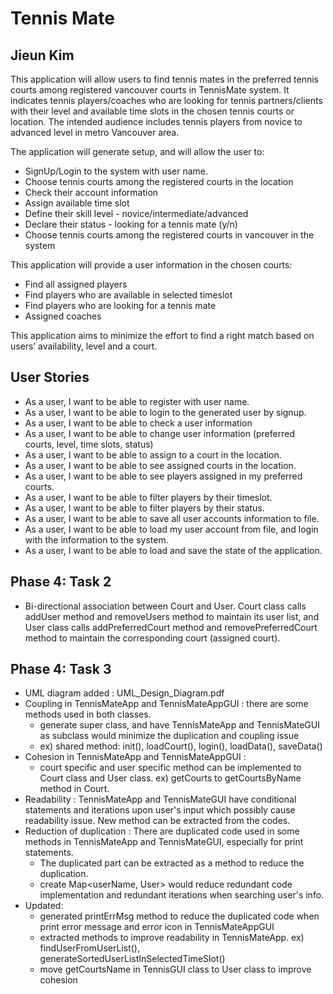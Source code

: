 # Tennis Mate

## Jieun Kim

This application will allow users to find tennis mates in the preferred tennis courts among registered vancouver courts in TennisMate system. 
It indicates tennis players/coaches who are looking for tennis partners/clients with their level and available time slots in the chosen tennis courts or location. 
The intended audience includes tennis players from novice to advanced level in metro Vancouver area. 

The application will generate setup, and will allow the user to:
- SignUp/Login to the system with user name. 
- Choose tennis courts among the registered courts in the location
- Check their account information
- Assign available time slot
- Define their skill level - novice/intermediate/advanced
- Declare their status - looking for a tennis mate (y/n)
- Choose tennis courts among the registered courts in vancouver in the system

This application will provide a user information in the chosen courts:
- Find all assigned players
- Find players who are available in selected timeslot
- Find players who are looking for a tennis mate
- Assigned coaches

This application aims to minimize the effort to find a right match based on users’ availability, level and a court. 


## User Stories
- As a user, I want to be able to register with user name.
- As a user, I want to be able to login to the generated user by signup.
- As a user, I want to be able to check a user information
- As a user, I want to be able to change user information (preferred courts, level, time slots, status)
- As a user, I want to be able to assign to a court in the location.
- As a user, I want to be able to see assigned courts in the location. 
- As a user, I want to be able to see players assigned in my preferred courts.
- As a user, I want to be able to filter players by their timeslot.
- As a user, I want to be able to filter players by their status.
- As a user, I want to be able to save all user accounts information to file.
- As a user, I want to be able to load my user account from file, and login with the information to the system.
- As a user, I want to be able to load and save the state of the application.


## Phase 4: Task 2
- Bi-directional association between Court and User. Court class calls addUser method and removeUsers method to maintain its user list, and User class calls addPreferredCourt method and removePreferredCourt method to maintain the corresponding court (assigned court).


## Phase 4: Task 3
- UML diagram added : UML_Design_Diagram.pdf
- Coupling in TennisMateApp and TennisMateAppGUI : there are some methods used in both classes. 
    - generate super class, and have TennisMateApp and TennisMateGUI as subclass would minimize the duplication and coupling issue
    - ex) shared method: init(), loadCourt(), login(), loadData(), saveData()
- Cohesion in TennisMateApp and TennisMateAppGUI :  
    - court specific and user specific method can be implemented to Court class and User class. ex) getCourts to getCourtsByName method in Court.
- Readability : TennisMateApp and TennisMateGUI have conditional statements and iterations upon user's input which possibly cause readability issue. New method can be extracted from the codes.  
- Reduction of duplication : There are duplicated code used in some methods in TennisMateApp and TennisMateGUI, especially for print statements. 
    - The duplicated part can be extracted as a method to reduce the duplication.
    - create Map<userName, User> would reduce redundant code implementation and redundant iterations when searching user's info. 
- Updated: 
    - generated printErrMsg method to reduce the duplicated code when print error message and error icon in TennisMateAppGUI
    - extracted methods to improve readability in TennisMateApp. ex) findUserFromUserList(), generateSortedUserListInSelectedTimeSlot() 
    - move getCourtsName in TennisGUI class to User class to improve cohesion

             